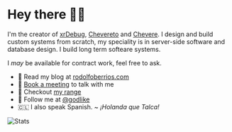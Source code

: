 # Hey there 👋🏾

I'm the creator of [xrDebug](https://xrdebug.com/), [Chevereto](https://chevereto.com/) and [Chevere](https://chevere.org/). I design and build custom systems from scratch, my speciality is in server-side software and database design. I build long term softeare systems.

I *may* be available for contract work, feel free to ask.

* 📝 Read my blog at [rodolfoberrios.com](https://rodolfoberrios.com)
* 💸 [Book a meeting](https://calendly.com/rodber) to talk with me
* 🧙 Checkout [my range](https://sonarcloud.io/organizations/chevere/projects?sort=name) 
* 🦜 Follow me at [@godlike](https://twitter.com/godlike)
* 🇨🇱 I also speak Spanish. ~ *¡Holanda que Talca!*

![Stats](https://github-readme-stats.vercel.app/api?username=rodber&count_private=true&show_icons=true&custom_title=Stats)

